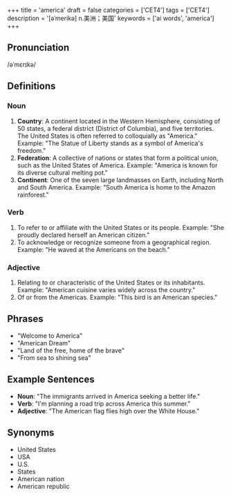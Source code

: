 +++
title = 'america'
draft = false
categories = ['CET4']
tags = ['CET4']
description = '[əˈmerikə] n.美洲；美国'
keywords = ['ai words', 'america']
+++

## Pronunciation
/əˈmɛrɪkə/

## Definitions
### Noun
1. **Country**: A continent located in the Western Hemisphere, consisting of 50 states, a federal district (District of Columbia), and five territories. The United States is often referred to colloquially as "America." Example: "The Statue of Liberty stands as a symbol of America's freedom."
2. **Federation**: A collective of nations or states that form a political union, such as the United States of America. Example: "America is known for its diverse cultural melting pot."
3. **Continent**: One of the seven large landmasses on Earth, including North and South America. Example: "South America is home to the Amazon rainforest."

### Verb
1. To refer to or affiliate with the United States or its people. Example: "She proudly declared herself an American citizen."
2. To acknowledge or recognize someone from a geographical region. Example: "He waved at the Americans on the beach."

### Adjective
1. Relating to or characteristic of the United States or its inhabitants. Example: "American cuisine varies widely across the country."
2. Of or from the Americas. Example: "This bird is an American species."

## Phrases
- "Welcome to America"
- "American Dream"
- "Land of the free, home of the brave"
- "From sea to shining sea"

## Example Sentences
- **Noun**: "The immigrants arrived in America seeking a better life."
- **Verb**: "I'm planning a road trip across America this summer."
- **Adjective**: "The American flag flies high over the White House."

## Synonyms
- United States
- USA
- U.S.
- States
- American nation
- American republic
